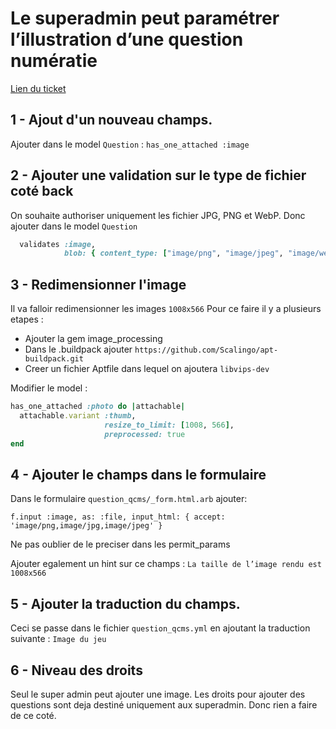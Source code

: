 <!-- 📄 Standard : https://www.notion.so/captive/Le-cadrage-technique-dbb611e45f114737a6b14745caa584e9?pvs=4 -->
# Le superadmin peut paramétrer l’illustration d’une question numératie

[Lien du ticket](https://captive-team.atlassian.net/browse/EVA-170?atlOrigin=eyJpIjoiODVkNzRlZjE3ZmU1NDNlMjkwZTVkN2IzYmYwNzE3ZjkiLCJwIjoiaiJ9)


## 1 - Ajout d'un nouveau champs.

Ajouter dans le model `Question` : `has_one_attached :image`

## 2 - Ajouter une validation sur le type de fichier coté back

On souhaite authoriser uniquement les fichier JPG, PNG et WebP. Donc ajouter dans le model `Question`

```ruby
  validates :image,
            blob: { content_type: ["image/png", "image/jpeg", "image/webp"] }
```

## 3 - Redimensionner l'image

Il va falloir redimensionner les images `1008x566`
Pour ce faire il y a plusieurs etapes :

- Ajouter la gem image_processing
- Dans le .buildpack ajouter `https://github.com/Scalingo/apt-buildpack.git`
- Creer un fichier Aptfile dans lequel on ajoutera `libvips-dev`

Modifier le model :

```ruby
has_one_attached :photo do |attachable|
  attachable.variant :thumb,
                     resize_to_limit: [1008, 566],
                     preprocessed: true
end
```

## 4 - Ajouter le champs dans le formulaire

Dans le formulaire `question_qcms/_form.html.arb` ajouter:

`f.input :image, as: :file, input_html: { accept: 'image/png,image/jpg,image/jpeg' }`

Ne pas oublier de le preciser dans les permit_params

Ajouter egalement un hint sur ce champs :
`La taille de l’image rendu est 1008x566`

## 5 - Ajouter la traduction du champs.

Ceci se passe dans le fichier `question_qcms.yml` en ajoutant la traduction suivante : `Image du jeu`

## 6 - Niveau des droits

Seul le super admin peut ajouter une image. Les droits pour ajouter des questions sont deja destiné uniquement aux superadmin. Donc rien a faire de ce coté.